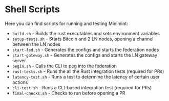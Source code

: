 # Shell Scripts
Here you can find scripts for running and testing Minimint:
* `build.sh` - Builds the rust executables and sets environment variables
* `setup-tests.sh` - Starts Bitcoin and 2 LN nodes, opening a channel between the LN nodes
* `start-fed.sh` - Generates the configs and starts the federation nodes
* `start-gateway.sh` - Generates the configs and starts the LN gateway server
* `pegin.sh` - Calls the CLI to peg into the federation
* `rust-tests.sh` - Runs the all the Rust integration tests (required for PRs)
* `latency-test.sh` - Runs a test to determine the latency of certain user actions
* `cli-test.sh` - Runs a CLI-based integration test (required for PRs)
* `final-checks.sh` - Checks to run before opening a PR